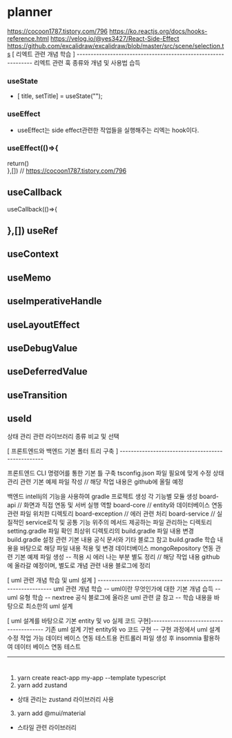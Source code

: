 # planner
https://cocoon1787.tistory.com/796
https://ko.reactjs.org/docs/hooks-reference.html
https://velog.io/@yes3427/React-Side-Effect
https://github.com/excalidraw/excalidraw/blob/master/src/scene/selection.ts
[ 리엑트 관련 개념 학습 ] -------------------------------------------------------------- 리엑트 관련 훅 종류와 개념 및 사용법 습득

### useState
- [ title, setTitle] = useState<string>("");
  
### useEffect
- useEffect는 side effect관련한 작업들을 실행해주는 리엑는 hook이다.
  
### useEffect(()=>{
  return()  
},[])
// https://cocoon1787.tistory.com/796

useCallback
- 
useCallback(()=>{

},[])
useRef
- 
useContext 
-
useMemo
-
useImperativeHandle
- 
useLayoutEffect
-
useDebugValue
-
useDeferredValue
-
useTransition
-
useId
-
상태 관리 관련 라이브러리 종류 비교 및 선택

[ 프론트엔드와 백엔드 기본 폴터 트리 구축 ] --------------------------------------------------

프론트엔드
CLI 명령어를 통한 기본 틀 구축
tsconfig.json 파일 필요에 맞게 수정
상태 관리 관련 기본 예제 파일 작성
// 해당 작업 내용은 github에 올릴 예정

백엔드
intellij의 기능을 사용하여 gradle 프로젝트 생성
각 기능별 모듈 생성 board-api // 화면과 직접 연동 및 서버 실행 역할 board-core // entity와 데이터베이스 연동 관련 파일 위치한 디렉토리 board-exception // 에러 관련 처리 board-service // 실질적인 service로직 및 공통 기능 위주의 메서드 제공하는 파일 관리하는 디렉토리
setting.gradle 파일 확인
최상위 디렉토리의 build.gradle 파일 내용 변경 build.gradle 설정 관련 기본 내용 공식 문서와 기타 블로그 참고 build.gradle 학습 내용을 바탕으로 해당 파일 내용 적용 및 변경
데이터베이스 mongoRepository 연동 관련 기본 예제 파일 생성 -- 적용 시 에러 나는 부분 별도 정리 
// 해당 작업 내용 github에 올라갈 예정이며, 별도로 개념 관련 내용 블로그에 정리

[ uml 관련 개념 학습 및 uml 설계 ] -------------------------------------------------------------
uml 관련 개념 학습 -- uml이란 무엇인가에 대한 기본 개념 습득 -- uml 유형 학습 -- nextree 공식 블로그에 올라온 uml 관련 글 참고 -- 학습 내용을 바탕으로 최소한의 uml 설계

[ uml 설계를 바탕으로 기본 entity 및 vo 실제 코드 구현]---------------------------------------
기존 uml 설계 기반 entity와 vo 코드 구현 -- 구현 과정에서 uml 설계 수정 작업 가능
데이터 베이스 연동
테스트용 컨트롤러 파일 생성 후 insomnia 활용하여 데이터 베이스 연동 테스트

------------------------------------------------------------------------------------------------------------------------------------------------------
# 
1. yarn create react-app my-app --template typescript
2. yarn add zustand 
- 상태 관리는 zustand 라이브러리 사용
3. yarn add @mui/material
- 스타일 관련 라이브러리
